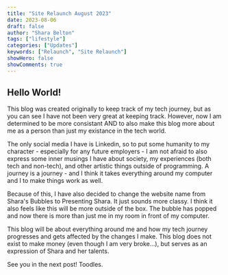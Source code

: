 ```yaml
---
title: "Site Relaunch August 2023"
date: 2023-08-06
draft: false
author: "Shara Belton"
tags: ["lifestyle"]
categories: ["Updates"]
keywords: ["Relaunch", "Site Relaunch"]
showHero: false
showComments: true
---
```


<h2>Hello World!</h2>

This blog was created originally to keep track of my tech journey, but as you can see I have not been very great at keeping track. However, now I am determined to be more consistant AND to also make this blog more about me as a person than just my existance in the tech world. 

The only social media I have is Linkedin, so to put some humanity to my character - especially for any future employers - I am not afraid to also express some inner musings I have about society, my experiences (both tech and non-tech), and other artistic things outside of programming. A journey is a journey - and I think it takes everything around my computer and I to make things work as well. 

Because of this, I have also decided to change the website name from Shara's Bubbles to Presenting Shara. It just sounds more classy. I think it also feels like this will be more outside of the box. The bubble has popped and now there is more than just me in my room in front of my computer. 

This blog will be about everything around me and how my tech journey progresses and gets affected by the changes I make. This blog does not exist to make money (even though I am very broke...), but serves as an expression of Shara and her talents. 

See you in the next post! Toodles. 